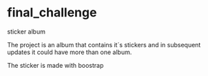# final_challenge

sticker album

The project is an album that contains it´s stickers and in subsequent updates it could have more than one album.

The sticker is made with boostrap

